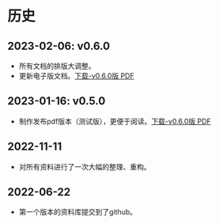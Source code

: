 # 历史

2023-02-06: v0.6.0
--------------------

* 所有文档的排版大调整。
* 更新电子版文档。[下载-v0.6.0版 PDF](../..//releases/tag/v0.6.0)


2023-01-16: v0.5.0
--------------------

* 制作发布pdf版本（测试版），更便于阅读。[下载-v0.6.0版 PDF](../..//releases/tag/v0.5.0)


2022-11-11
--------------------

* 对所有资料进行了一次大幅的整理、重构。

2022-06-22
--------------------

* 第一个版本的资料库提交到了github。

